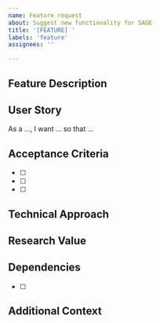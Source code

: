 ```yaml
---
name: Feature request
about: Suggest new functionality for SAGE
title: '[FEATURE] '
labels: 'feature'
assignees: ''

---
```


## Feature Description
<!-- Clear and concise description of the feature -->

## User Story
<!-- As a [type of user], I want [goal] so that [benefit] -->
As a ..., I want ... so that ...

## Acceptance Criteria
<!-- List specific requirements that must be met -->
- [ ] 
- [ ] 
- [ ] 

## Technical Approach
<!-- Describe the technical implementation approach -->

## Research Value
<!-- How does this feature help us understand cognition/learning? -->

## Dependencies
<!-- List any dependencies or prerequisites -->
- [ ] 

## Additional Context
<!-- Add any other context, mockups, or references -->